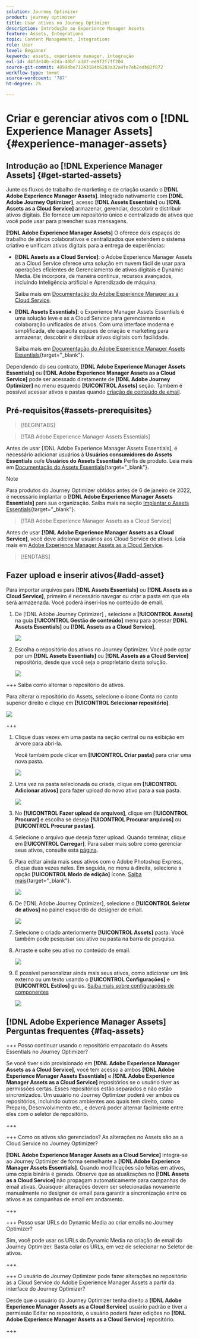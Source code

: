 ```yaml
---
solution: Journey Optimizer
product: journey optimizer
title: Usar ativos no Journey Optimizer
description: Introdução ao Experience Manager Assets
feature: Assets, Integrations
topic: Content Management, Integrations
role: User
level: Beginner
keywords: assets, experience manager, integração
exl-id: d4fde14b-e2da-40bf-a387-ee9f2f7ff204
source-git-commit: 4899dbe71243184b6283a32a4fe7eb2edb82f872
workflow-type: tm+mt
source-wordcount: '787'
ht-degree: 7%

---
```


# Criar e gerenciar ativos com o [!DNL Experience Manager Assets]{#experience-manager-assets}

## Introdução ao [!DNL Experience Manager Assets] {#get-started-assets}

Junte os fluxos de trabalho de marketing e de criação usando o **[!DNL Adobe Experience Manager Assets]**. Integrado nativamente com **[!DNL Adobe Journey Optimizer]**, acesso **[!DNL Assets Essentials]** ou **[!DNL Assets as a Cloud Service]** armazenar, gerenciar, descobrir e distribuir ativos digitais. Ele fornece um repositório único e centralizado de ativos que você pode usar para preencher suas mensagens.

**[!DNL Adobe Experience Manager Assets]** O oferece dois espaços de trabalho de ativos colaborativos e centralizados que estendem o sistema criativo e unificam ativos digitais para a entrega de experiências:

* **[!DNL Assets as a Cloud Service]**: o Adobe Experience Manager Assets as a Cloud Service oferece uma solução em nuvem fácil de usar para operações eficientes de Gerenciamento de ativos digitais e Dynamic Media. Ele incorpora, de maneira contínua, recursos avançados, incluindo Inteligência artificial e Aprendizado de máquina.

  Saiba mais em [Documentação do Adobe Experience Manager as a Cloud Service](https://experienceleague.adobe.com/docs/experience-manager-cloud-service/content/assets/overview.html).

* **[!DNL Assets Essentials]**: o Experience Manager Assets Essentials é uma solução leve e as a Cloud Service para gerenciamento e colaboração unificados de ativos. Com uma interface moderna e simplificada, ele capacita equipes de criação e marketing para armazenar, descobrir e distribuir ativos digitais com facilidade.

  Saiba mais em [Documentação do Adobe Experience Manager Assets Essentials](https://experienceleague.adobe.com/docs/experience-manager-assets-essentials/help/introduction.html){target="_blank"}.

Dependendo do seu contrato, **[!DNL Adobe Experience Manager Assets Essentials]** ou **[!DNL Adobe Experience Manager Assets as a Cloud Service]** pode ser acessado diretamente de **[!DNL Adobe Journey Optimizer]** no menu esquerdo **[!UICONTROL Assets]** seção. Também é possível acessar ativos e pastas quando [criação de conteúdo de email](../email/get-started-email-design.md).

## Pré-requisitos{#assets-prerequisites}

>[!BEGINTABS]

>[!TAB Adobe Experience Manager Assets Essentials]

Antes de usar [!DNL Adobe Experience Manager Assets Essentials], é necessário adicionar usuários à **Usuários consumidores do Assets Essentials** ou/e **Usuários do Assets Essentials** Perfis de produto. Leia mais em [Documentação do Assets Essentials](https://experienceleague.adobe.com/docs/experience-manager-assets-essentials/help/get-started-admins/deploy-administer.html#add-user-groups){target="_blank"}.

>[!NOTE]
>Para produtos do Journey Optimizer obtidos antes de 6 de janeiro de 2022, é necessário implantar o **[!DNL Adobe Experience Manager Assets Essentials]** para sua organização. Saiba mais na seção [Implantar o Assets Essentials](https://experienceleague.adobe.com/docs/experience-manager-assets-essentials/help/deploy-administer.html?lang=pt-BR){target="_blank"}.

>[!TAB Adobe Experience Manager Assets as a Cloud Service]

Antes de usar **[!DNL Adobe Experience Manager Assets as a Cloud Service]**, você deve adicionar usuários aos Cloud Service de ativos. Leia mais em [Adobe Experience Manager Assets as a Cloud Service](https://experienceleague.adobe.com/docs/experience-manager-cloud-service/content/security/ims-support.html).

>[!ENDTABS]

## Fazer upload e inserir ativos{#add-asset}

Para importar arquivos para **[!DNL Assets Essentials]** ou **[!DNL Assets as a Cloud Service]**, primeiro é necessário navegar ou criar a pasta em que ela será armazenada. Você poderá inseri-los no conteúdo de email.

1. De [!DNL Adobe Journey Optimizer] , selecione a **[!UICONTROL Assets]** na guia **[!UICONTROL Gestão de conteúdo]** menu para acessar **[!DNL Assets Essentials]** ou **[!DNL Assets as a Cloud Service]**.

   ![](assets/media_library_1.png)

1. Escolha o repositório dos ativos no Journey Optimizer. Você pode optar por um **[!DNL Assets Essentials]** ou **[!DNL Assets as a Cloud Service]** repositório, desde que você seja o proprietário desta solução.

   ![](assets/media_library_4.png)

+++ Saiba como alternar o repositório de ativos.

   Para alterar o repositório do Assets, selecione o ícone Conta no canto superior direito e clique em **[!UICONTROL Selecionar repositório]**.

   ![](assets/media_library_3.png)

+++

1. Clique duas vezes em uma pasta na seção central ou na exibição em árvore para abri-la.

   Você também pode clicar em **[!UICONTROL Criar pasta]** para criar uma nova pasta.

   ![](assets/media_library_8.png)

1. Uma vez na pasta selecionada ou criada, clique em **[!UICONTROL Adicionar ativos]** para fazer upload do novo ativo para a sua pasta.

   ![](assets/media_library_2.png)

1. No **[!UICONTROL Fazer upload de arquivos]**, clique em **[!UICONTROL Procurar]** e escolha se deseja **[!UICONTROL Procurar arquivos]** ou **[!UICONTROL Procurar pastas]**.

1. Selecione o arquivo que deseja fazer upload. Quando terminar, clique em **[!UICONTROL Carregar]**. Para saber mais sobre como gerenciar seus ativos, consulte esta [página](https://experienceleague.adobe.com/docs/experience-manager-assets-essentials/help/manage-organize.html).

1. Para editar ainda mais seus ativos com o Adobe Photoshop Express, clique duas vezes neles. Em seguida, no menu à direita, selecione a opção **[!UICONTROL Modo de edição]** ícone. [Saiba mais](https://experienceleague.adobe.com/docs/experience-manager-assets-essentials/help/edit-images.html){target="_blank"}.

   ![](assets/media_library_12.png)

1. De [!DNL Adobe Journey Optimizer], selecione o **[!UICONTROL Seletor de ativos]** no painel esquerdo do designer de email.

   ![](assets/media_library_5.png)

1. Selecione o criado anteriormente **[!UICONTROL Assets]** pasta. Você também pode pesquisar seu ativo ou pasta na barra de pesquisa.

1. Arraste e solte seu ativo no conteúdo de email.

   ![](assets/media_library_6.png)

1. É possível personalizar ainda mais seus ativos, como adicionar um link externo ou um texto usando o **[!UICONTROL Configurações]** e **[!UICONTROL Estilos]** guias. [Saiba mais sobre configurações de componentes](../email/content-components.md)

   ![](assets/media_library_13.png)

   <!--
    After adding your asset to your email, use the **[!UICONTROL Find similar Stock photos]** option to locate Stock photos that match the content, color, and composition of your image. [Learn more about Adobe Stock](stock.md).

    Note that this option is available for licensed/unlicensed Stock images and images from your Assets folder. 

    ![](assets/media_library_14.png)
    -->


## [!DNL Adobe Experience Manager Assets] Perguntas frequentes {#faq-assets}

+++ Posso continuar usando o repositório empacotado do Assets Essentials no Journey Optimizer?

Se você tiver sido provisionado em **[!DNL Adobe Experience Manager Assets as a Cloud Service]**, você tem acesso a ambos **[!DNL Adobe Experience Manager Assets Essentials]** e **[!DNL Adobe Experience Manager Assets as a Cloud Service]** repositórios se o usuário tiver as permissões certas. Esses repositórios estão separados e não estão sincronizados. Um usuário no Journey Optimizer poderá ver ambos os repositórios, incluindo outros ambientes aos quais tem direito, como Preparo, Desenvolvimento etc., e deverá poder alternar facilmente entre eles com o seletor de repositório.

+++

+++ Como os ativos são gerenciados? As alterações no Assets são as a Cloud Service no Journey Optimizer?

**[!DNL Adobe Experience Manager Assets as a Cloud Service]** integra-se ao Journey Optimizer de forma semelhante a **[!DNL Adobe Experience Manager Assets Essentials]**. Quando modificações são feitas em ativos, uma cópia binária é gerada. Observe que as atualizações no **[!DNL Assets as a Cloud Service]** não propagam automaticamente para campanhas de email ativas. Quaisquer alterações devem ser selecionadas novamente manualmente no designer de email para garantir a sincronização entre os ativos e as campanhas de email em andamento.

+++

+++ Posso usar URLs do Dynamic Media ao criar emails no Journey Optimizer?

Sim, você pode usar os URLs do Dynamic Media na criação de email do Journey Optimizer. Basta colar os URLs, em vez de selecionar no Seletor de ativos.

+++

+++ O usuário do Journey Optimizer pode fazer alterações no repositório as a Cloud Service do Adobe Experience Manager Assets a partir da interface do Journey Optimizer?

Desde que o usuário do Journey Optimizer tenha direito a **[!DNL Adobe Experience Manager Assets as a Cloud Service]** usuário padrão e tiver a permissão Editar no repositório, o usuário poderá fazer edições no **[!DNL Adobe Experience Manager Assets as a Cloud Service]** repositório.

+++
